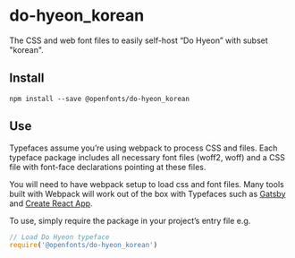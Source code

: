 
# do-hyeon_korean

The CSS and web font files to easily self-host “Do Hyeon” with subset "korean".

## Install

`npm install --save @openfonts/do-hyeon_korean`

## Use

Typefaces assume you’re using webpack to process CSS and files. Each typeface
package includes all necessary font files (woff2, woff) and a CSS file with
font-face declarations pointing at these files.

You will need to have webpack setup to load css and font files. Many tools built
with Webpack will work out of the box with Typefaces such as [Gatsby](https://github.com/gatsbyjs/gatsby)
and [Create React App](https://github.com/facebookincubator/create-react-app).

To use, simply require the package in your project’s entry file e.g.

```javascript
// Load Do Hyeon typeface
require('@openfonts/do-hyeon_korean')
```
